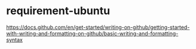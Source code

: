 # requirement-ubuntu
https://docs.github.com/en/get-started/writing-on-github/getting-started-with-writing-and-formatting-on-github/basic-writing-and-formatting-syntax
